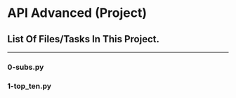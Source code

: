 # API Advanced (Project)
## List Of Files/Tasks In This Project.
---
### 0-subs.py

### 1-top_ten.py

###
